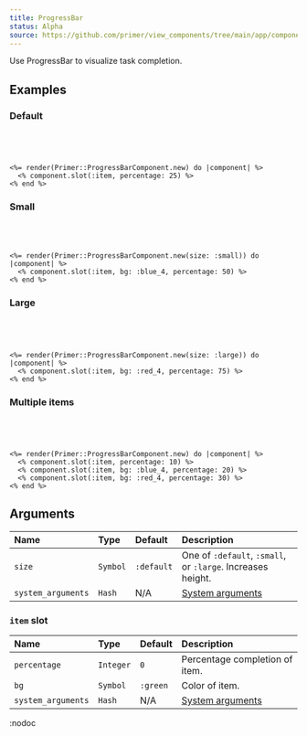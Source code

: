 ```yaml
---
title: ProgressBar
status: Alpha
source: https://github.com/primer/view_components/tree/main/app/components/primer/progress_bar_component.rb
---
```


<!-- Warning: AUTO-GENERATED file, do not edit. Add code comments to your Ruby instead <3 -->

Use ProgressBar to visualize task completion.

## Examples

### Default

<iframe style="width: 100%; border: 0px; height: 44px;" srcdoc="<html class='Box height-full p-3'><head><link href='https://unpkg.com/@primer/css/dist/primer.css' rel='stylesheet'></head><body><span class='Progress '>    <span style='width: 25%;' class='Progress-item bg-green'></span></span></body></html>"></iframe>

```erb
<%= render(Primer::ProgressBarComponent.new) do |component| %>
  <% component.slot(:item, percentage: 25) %>
<% end %>
```

### Small

<iframe style="width: 100%; border: 0px; height: 39px;" srcdoc="<html class='Box height-full p-3'><head><link href='https://unpkg.com/@primer/css/dist/primer.css' rel='stylesheet'></head><body><span class='Progress Progress--small '>    <span style='width: 50%;' class='Progress-item bg-blue-4'></span></span></body></html>"></iframe>

```erb
<%= render(Primer::ProgressBarComponent.new(size: :small)) do |component| %>
  <% component.slot(:item, bg: :blue_4, percentage: 50) %>
<% end %>
```

### Large

<iframe style="width: 100%; border: 0px; height: 44px;" srcdoc="<html class='Box height-full p-3'><head><link href='https://unpkg.com/@primer/css/dist/primer.css' rel='stylesheet'></head><body><span class='Progress Progress--large '>    <span style='width: 75%;' class='Progress-item bg-red-4'></span></span></body></html>"></iframe>

```erb
<%= render(Primer::ProgressBarComponent.new(size: :large)) do |component| %>
  <% component.slot(:item, bg: :red_4, percentage: 75) %>
<% end %>
```

### Multiple items

<iframe style="width: 100%; border: 0px; height: 44px;" srcdoc="<html class='Box height-full p-3'><head><link href='https://unpkg.com/@primer/css/dist/primer.css' rel='stylesheet'></head><body><span class='Progress '>    <span style='width: 10%;' class='Progress-item bg-green'></span>    <span style='width: 20%;' class='Progress-item bg-blue-4'></span>    <span style='width: 30%;' class='Progress-item bg-red-4'></span></span></body></html>"></iframe>

```erb
<%= render(Primer::ProgressBarComponent.new) do |component| %>
  <% component.slot(:item, percentage: 10) %>
  <% component.slot(:item, bg: :blue_4, percentage: 20) %>
  <% component.slot(:item, bg: :red_4, percentage: 30) %>
<% end %>
```

## Arguments

| Name | Type | Default | Description |
| :- | :- | :- | :- |
| `size` | `Symbol` | `:default` | One of `:default`, `:small`, or `:large`. Increases height. |
| `system_arguments` | `Hash` | N/A | [System arguments](/system-arguments) |

### `item` slot

| Name | Type | Default | Description |
| :- | :- | :- | :- |
| `percentage` | `Integer` | `0` | Percentage completion of item. |
| `bg` | `Symbol` | `:green` | Color of item. |
| `system_arguments` | `Hash` | N/A | [System arguments](/system-arguments) |

:nodoc
